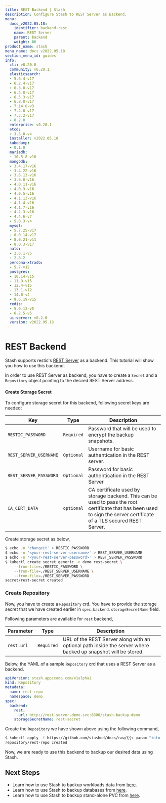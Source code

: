 ```yaml
---
title: REST Backend | Stash
description: Configure Stash to REST Server as Backend.
menu:
  docs_v2022.05.18:
    identifier: backend-rest
    name: REST Server
    parent: backend
    weight: 80
product_name: stash
menu_name: docs_v2022.05.18
section_menu_id: guides
info:
  cli: v0.20.0
  community: v0.20.1
  elasticsearch:
  - 5.6.4-v17
  - 6.2.4-v17
  - 6.3.0-v17
  - 6.4.0-v17
  - 6.5.3-v17
  - 6.8.0-v17
  - 7.14.0-v3
  - 7.2.0-v17
  - 7.3.2-v17
  - 8.2.0
  enterprise: v0.20.1
  etcd:
  - 3.5.0-v4
  installer: v2022.05.18
  kubedump:
  - 0.1.0
  mariadb:
  - 10.5.8-v10
  mongodb:
  - 3.4.17-v16
  - 3.4.22-v16
  - 3.6.13-v16
  - 3.6.8-v16
  - 4.0.11-v16
  - 4.0.3-v16
  - 4.0.5-v16
  - 4.1.13-v16
  - 4.1.4-v16
  - 4.1.7-v16
  - 4.2.3-v16
  - 4.4.6-v7
  - 5.0.3-v4
  mysql:
  - 5.7.25-v17
  - 8.0.14-v17
  - 8.0.21-v11
  - 8.0.3-v17
  nats:
  - 2.6.1-v5
  - 2.8.2
  percona-xtradb:
  - 5.7-v12
  postgres:
  - 10.14-v15
  - 11.9-v15
  - 12.4-v15
  - 13.1-v12
  - 14.0-v4
  - 9.6.19-v15
  redis:
  - 5.0.13-v5
  - 6.2.5-v5
  ui-server: v0.2.0
  version: v2022.05.18
---
```


# REST Backend

Stash supports restic's [REST Server](https://github.com/restic/rest-server) as a backend. This tutorial will show you how to use this backend.

In order to use REST Server as backend, you have to create a `Secret` and a `Repository` object pointing to the desired REST Server address.

#### Create Storage Secret

To configure storage secret for this backend, following secret keys are needed:

|          Key           |    Type    |                                                                              Description                                                                              |
| ---------------------- | ---------- | --------------------------------------------------------------------------------------------------------------------------------------------------------------------- |
| `RESTIC_PASSWORD`      | `Required` | Password that will be used to encrypt the backup snapshots.                                                                                                           |
| `REST_SERVER_USERNAME` | `Optional` | Username for basic authentication in the REST server.                                                                                                                 |
| `REST_SERVER_PASSWORD` | `Optional` | Password for basic authentication in the REST Server                                                                                                                  |
| `CA_CERT_DATA`         | `optional` | CA certificate used by storage backend. This can be used to pass the root certificate that has been used to sign the server certificate of a TLS secured REST Server. |

Create storage secret as below,

```bash
$ echo -n 'changeit' > RESTIC_PASSWORD
$ echo -n '<your-rest-server-username>' > REST_SERVER_USERNAME
$ echo -n '<your-rest-server-password>' > REST_SERVER_PASSWORD
$ kubectl create secret generic -n demo rest-secret \
    --from-file=./RESTIC_PASSWORD \
    --from-file=./REST_SERVER_USERNAME \
    --from-file=./REST_SERVER_PASSWORD
secret/rest-secret created
```

### Create Repository

Now, you have to create a `Repository` crd. You have to provide the storage secret that we have created earlier in `spec.backend.storageSecretName` field.

Following parameters are available for `rest` backend,

| Parameter  |    Type    |                                                  Description                                                  |
| ---------- | ---------- | ------------------------------------------------------------------------------------------------------------- |
| `rest.url` | `Required` | URL of the REST Server along with an optional path inside the server where backed up snapshot will be stored. |

Below, the YAML of a sample `Repository` crd that uses a REST Server as a backend.

```yaml
apiVersion: stash.appscode.com/v1alpha1
kind: Repository
metadata:
  name: rest-repo
  namespace: demo
spec:
  backend:
    rest:
      url: http://rest-server.demo.svc:8000/stash-backup-demo
    storageSecretName: rest-secret
```

Create the `Repository` we have shown above using the following command,

```bash
$ kubectl apply -f https://github.com/stashed/docs/raw/{{< param "info.version" >}}/docs/examples/guides/backends/rest.yaml
repository/rest-repo created
```

Now, we are ready to use this backend to backup our desired data using Stash.

## Next Steps

- Learn how to use Stash to backup workloads data from [here](/docs/v2022.05.18/guides/workloads/overview).
- Learn how to use Stash to backup databases from [here](/docs/v2022.05.18/guides/addons/overview).
- Learn how to use Stash to backup stand-alone PVC from [here](/docs/v2022.05.18/guides/volumes/overview).
